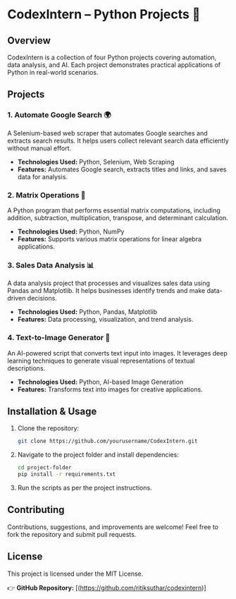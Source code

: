 # **CodexIntern – Python Projects** 🚀

## **Overview**
CodexIntern is a collection of four Python projects covering automation, data analysis, and AI. Each project demonstrates practical applications of Python in real-world scenarios.

## **Projects**

### **1. Automate Google Search** 🌍  
A Selenium-based web scraper that automates Google searches and extracts search results. It helps users collect relevant search data efficiently without manual effort.  
- **Technologies Used:** Python, Selenium, Web Scraping  
- **Features:** Automates Google search, extracts titles and links, and saves data for analysis.  

### **2. Matrix Operations** 🔢  
A Python program that performs essential matrix computations, including addition, subtraction, multiplication, transpose, and determinant calculation.  
- **Technologies Used:** Python, NumPy  
- **Features:** Supports various matrix operations for linear algebra applications.  

### **3. Sales Data Analysis** 📊  
A data analysis project that processes and visualizes sales data using Pandas and Matplotlib. It helps businesses identify trends and make data-driven decisions.  
- **Technologies Used:** Python, Pandas, Matplotlib  
- **Features:** Data processing, visualization, and trend analysis.  

### **4. Text-to-Image Generator** 🎨  
An AI-powered script that converts text input into images. It leverages deep learning techniques to generate visual representations of textual descriptions.  
- **Technologies Used:** Python, AI-based Image Generation  
- **Features:** Transforms text into images for creative applications.  

## **Installation & Usage**
1. Clone the repository:
   ```bash
   git clone https://github.com/yourusername/CodexIntern.git
   ```
2. Navigate to the project folder and install dependencies:
   ```bash
   cd project-folder
   pip install -r requirements.txt
   ```
3. Run the scripts as per the project instructions.  

## **Contributing**
Contributions, suggestions, and improvements are welcome! Feel free to fork the repository and submit pull requests.  

## **License**
This project is licensed under the MIT License.  

👉 **GitHub Repository:** [(https://github.com/ritiksuthar/codexintern)]

